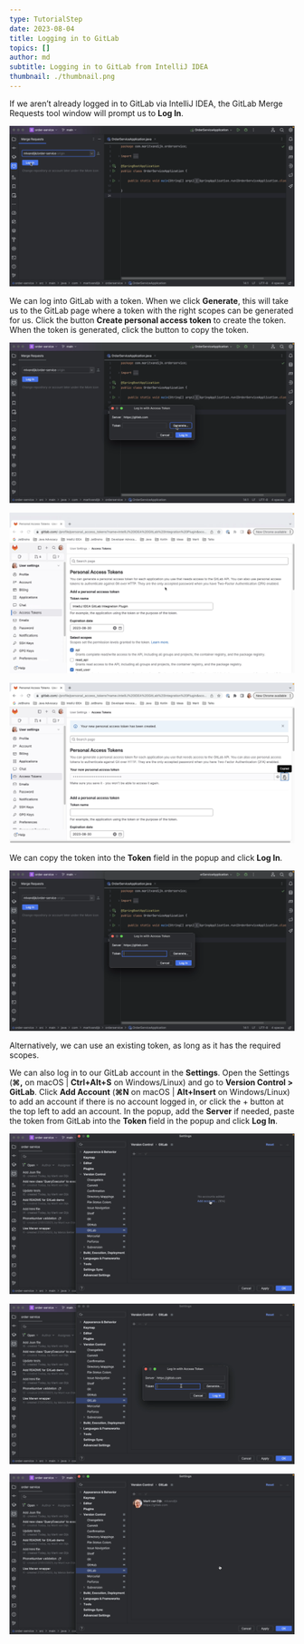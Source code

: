 ```yaml
---
type: TutorialStep
date: 2023-08-04
title: Logging in to GitLab
topics: []
author: md
subtitle: Logging in to GitLab from IntelliJ IDEA
thumbnail: ./thumbnail.png
---
```


If we aren’t already logged in to GitLab via IntelliJ IDEA, the GitLab Merge Requests tool window will prompt us to **Log In**.

![Log In](login.png)

We can log into GitLab with a token. When we click **Generate**, this will take us to the GitLab page where a token with the right scopes can be generated for us. Click the button **Create personal access token** to create the token. When the token is generated, click the button to copy the token.

![Generate a token](generate.png)

![Create Personal Access Token](personal-access-token.png)

![Copy the token](copied.png)

We can copy the token into the **Token** field in the popup and click **Log In**.

![Paste the token into the Token field](token.png)

Alternatively, we can use an existing token, as long as it has the required scopes.

We can also log in to our GitLab account in the **Settings**. Open the Settings (**⌘,** on macOS | **Ctrl+Alt+S** on Windows/Linux) and go to **Version Control > GitLab**. Click **Add Account** (**⌘N** on macOS | **Alt+Insert** on Windows/Linux) to add an account if there is no account logged in, or click the + button at the top left to add an account. In the popup, add the **Server** if needed, paste the token from GitLab into the **Token** field in the popup and click **Log In**.

![Add GitLab account in Settings](add-account.png)

![Paste the token into the Token field in Settings](settings-token.png)

![Account added in Settings](settings-account.png)
